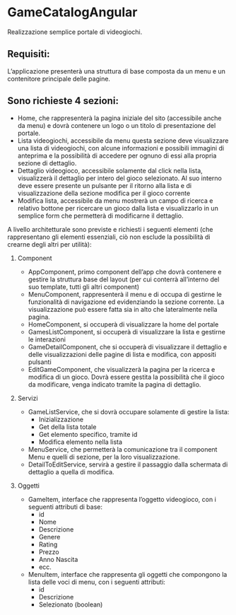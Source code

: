 # GameCatalogAngular

Realizzazione semplice portale di videogiochi.


## Requisiti:

L’applicazione presenterà una struttura di base composta da un menu e un contenitore principale delle pagine.

## Sono richieste 4 sezioni:

- Home, che rappresenterà la pagina iniziale del sito (accessibile anche da menu) e dovrà contenere un logo o un titolo di presentazione del portale.
- Lista videogiochi, accessibile da menu questa sezione deve visualizzare una lista di videogiochi, con alcune informazioni e possibili immagini di anteprima e la possibilità di accedere per ognuno di essi alla propria sezione di dettaglio.
- Dettaglio videogioco, accessibile solamente dal click nella lista, visualizzerà il dettaglio per intero del gioco selezionato. Al suo interno deve essere presente un pulsante per il ritorno alla lista e di visualizzazione della sezione modifica per il gioco corrente
- Modifica lista, accessibile da menu mostrerà un campo di ricerca e relativo bottone per ricercare un gioco dalla lista e visualizzarlo in un semplice form che permetterà di modificarne il dettaglio.

A livello architetturale sono previste e richiesti i seguenti elementi (che rappresentano gli elementi essenziali, ciò non esclude la possibilità di crearne degli altri per utilità):

1. Component
   - AppComponent, primo component dell’app che dovrà contenere e gestire la struttura base del layout (per cui conterrà all’interno del suo template, tutti gli altri component)
   - MenuComponent, rappresenterà il menu e di occupa di gestirne le funzionalità di navigazione ed evidenziando la sezione corrente. La visualizzazione può essere fatta sia in alto che lateralmente nella pagina.
   - HomeComponent, si occuperà di visualizzare la home del portale
   - GamesListComponent, si occuperà di visualizzare la lista e gestirne le interazioni
   - GameDetailComponent, che si occuperà di visualizzare il dettaglio e delle visualizzazioni delle pagine di lista e modifica, con appositi pulsanti 
   - EditGameComponent, che visualizzerà la pagina per la ricerca e modifica di un gioco. Dovrà essere gestita la possibilità che il gioco da modificare, venga indicato tramite la pagina di dettaglio.

2. Servizi
   - GameListService, che si dovrà occupare solamente di gestire la lista:
     - Inizializzazione
     - Get della lista totale
     - Get elemento specifico, tramite id
     - Modifica elemento nella lista
   - MenuService, che permetterà la comunicazione tra il component Menu e quelli di sezione, per la loro visualizzazione.
   - DetailToEditService, servirà a gestire il passaggio dalla schermata di dettaglio a quella di modifica.

3. Oggetti 
   - GameItem, interface che rappresenta l’oggetto videogioco, con i seguenti attributi di base:
     - id
     - Nome
     - Descrizione
     - Genere
     - Rating
     - Prezzo
     - Anno Nascita
     - ecc.
   -  MenuItem, interface che rappresenta gli oggetti che compongono la lista delle voci di menu, con i seguenti attributi:
      - id 
      - Descrizione
      - Selezionato (boolean)

